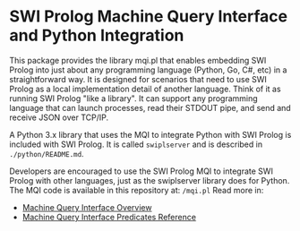 # SWI Prolog Machine Query Interface and Python Integration
This package provides the library mqi.pl that enables embedding SWI Prolog into just about any programming language (Python, Go, C#, etc) in a straightforward way. It is designed for scenarios that need to use SWI Prolog as a local implementation detail of another language. Think of it as running SWI Prolog "like a library". It can support any programming language that can launch processes, read their STDOUT pipe, and send and receive JSON over TCP/IP.

A Python 3.x library that uses the MQI to integrate Python with SWI Prolog is included with SWI Prolog. It is called `swiplserver` and is described in `./python/README.md`.

Developers are encouraged to use the SWI Prolog MQI to integrate SWI Prolog with other languages, just as the swiplserver library does for Python. The MQI code is available in this repository at: `/mqi.pl`  Read more in:
- [Machine Query Interface Overview](https://www.swi-prolog.org/pldoc/doc_for?object=section(%27packages/mqi.html%27))
- [Machine Query Interface Predicates Reference](https://www.swi-prolog.org/pldoc/man?section=mqi)

